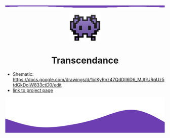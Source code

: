 <img src="https://raw.githubusercontent.com/Antoine-lb/transcendence/97613c9896538ce474637fd7da04475407802e1c/frontend/src/assets/waves-up.svg" height="10" width="100%">

<p align="center">
  <img src="https://github.com/Antoine-lb/transcendence/blob/main/frontend/src/assets/logo.png?raw=true" width="100">
  <h1 align="center">Transcendance</h1>
</p>

- Shematic: https://docs.google.com/drawings/d/1oIKyRnz47QdDII6D6_MJfrURqUz5tdGkDoiW833ctD0/edit
- [link to project page](https://projects.intra.42.fr/projects/ft_transcendance)


<img src="https://raw.githubusercontent.com/Antoine-lb/transcendence/7aa3c8f01b4c26d7fc82f4f11551d14442940a68/frontend/src/assets/waves.svg">

